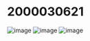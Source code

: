 # 2000030621
![image](https://user-images.githubusercontent.com/93441964/235308877-1bdc8335-a56b-40ad-8ad0-f10cfc0aea11.png)
![image](https://user-images.githubusercontent.com/93441964/235308906-5ec3fa5e-cac0-4ec4-b889-d3f188f3c08d.png)
![image](https://user-images.githubusercontent.com/93441964/235309021-1a7fc3f5-3bb4-424e-876e-c6d41b7a48c9.png)
